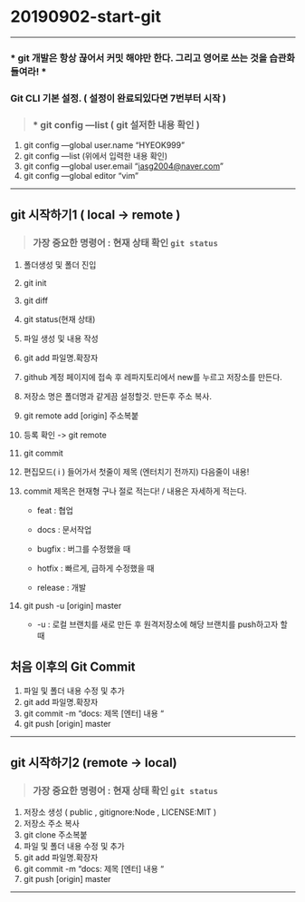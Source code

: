 # 20190902-start-git

***

### * git 개발은 항상 끊어서 커밋 해야만 한다. 그리고 영어로 쓰는 것을 습관화들여라! *

### Git CLI 기본 설정.  ( 설정이 완료되있다면 7번부터 시작 )

> ### * git config —list  ( git 설저한 내용 확인 ) 

1. git config —global user.name “HYEOK999”
2. git config —list  (위에서 입력한 내용 확인)
3. git config —global user.email “iasg2004@naver.com”
4. git config —global editor “vim”

-----------------

## git 시작하기1   ( local -> remote )

> ### 가장 중요한 명령어 : 현재 상태 확인  `git status ` 

1. 폴더생성 및 폴더 진입

2. git init

3. git diff

4. git status(현재 상태)

5. 파일 생성 및 내용 작성

6. git add 파일명.확장자

7. github 계정 페이지에 접속 후 레파지토리에서 new를 누르고 저장소를 만든다. 

8. 저장소 명은 폴더명과 같게끔 설정할것. 만든후 주소 복사.

9. git remote add [origin] 주소복붙

10. 등록 확인 -> git remote

11. git commit

12. 편집모드( i ) 들어가서 첫줄이 제목 (엔터치기 전까지) 다음줄이 내용!

13. commit 제목은 현재형 구나 절로 적는다! / 내용은 자세하게 적는다.

    - feat : 협업

    - docs : 문서작업

    - bugfix : 버그를 수정했을 때

    - hotfix : 빠르게, 급하게 수정했을 때

    - release : 개발

14. git push -u [origin] master 

     - -u : 로컬 브랜치를 새로 만든 후 원격저장소에 해당 브랜치를 push하고자 할 때

       

## 처음 이후의 Git Commit

1. 파일 및 폴더 내용 수정 및 추가
2. git add 파일명.확장자
3. git commit -m “docs: 제목 [엔터] 내용 “
4. git push [origin] master

-----------------

## git 시작하기2 (remote -> local)

> ### 가장 중요한 명령어 : 현재 상태 확인  `git status `

1. 저장소 생성 ( public , gitignore:Node , LICENSE:MIT )
2. 저장소 주소 복사 
3. git clone 주소복붙 
4. 파일 및 폴더 내용 수정 및 추가
5. git add 파일명.확장자 
6. git commit -m “docs: 제목 [엔터] 내용 “
7. git push [origin] master

-------------------


